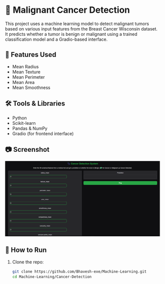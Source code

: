 # 🧬 Malignant Cancer Detection

This project uses a machine learning model to detect malignant tumors based on various input features from the Breast Cancer Wisconsin dataset. It predicts whether a tumor is benign or malignant using a trained classification model and a Gradio-based interface.


## 🧠 Features Used
- Mean Radius  
- Mean Texture  
- Mean Perimeter  
- Mean Area  
- Mean Smoothness  

## 🛠️ Tools & Libraries
- Python
- Scikit-learn
- Pandas & NumPy
- Gradio (for frontend interface)

## 📷 Screenshot
![App Interface](Screenshoot.png)


## 🚀 How to Run

1. Clone the repo:
   ```bash
   git clone https://github.com/Bhavesh-exe/Machine-Learning.git
   cd Machine-Learning/Cancer-Detection

